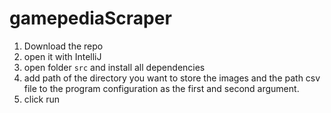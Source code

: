 # gamepediaScraper
1. Download the repo
2. open it with IntelliJ
3. open folder `src` and install all dependencies
4. add path of the directory you want to store the images and the path csv file to the program configuration as the first and second argument. 
5. click run